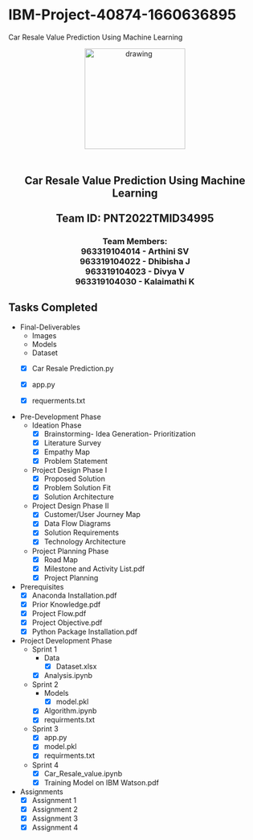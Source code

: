 # IBM-Project-40874-1660636895
Car Resale Value Prediction Using Machine Learning
<br>
    <div align="center">
        <img src="https://upload.wikimedia.org/wikipedia/commons/5/51/IBM_logo.svg"  align="center" alt="drawing" width="200" />
        <h2 align="center" style="margin-top:50px"> Car Resale Value Prediction Using Machine Learning
        <br><br>Team ID: PNT2022TMID34995</h2>
<h3>Team Members:<br>
963319104014 - Arthini SV<br>
963319104022 - Dhibisha J<br>
963319104023 - Divya V<br>
963319104030 - Kalaimathi K<h3>
    </div>
 
## Tasks Completed 

- Final-Deliverables
    - Images
    - Models
    - Dataset
    -  [x] Car Resale Prediction.py<br>
    -  [x] app.py<br>
    -  [x] requerments.txt<br>


- Pre-Development Phase
    - Ideation Phase
        -  [x] Brainstorming- Idea Generation- Prioritization<br>
        -  [x] Literature Survey <br>
        -  [x] Empathy Map <br>
        -  [x] Problem Statement <br>
        
    - Project Design Phase I
        - [x] Proposed Solution <br>
        - [x] Problem Solution Fit <br>
        - [x] Solution Architecture <br>
        
    - Project Design Phase II
        - [x] Customer/User Journey Map <br>
        - [x] Data Flow Diagrams <br>
        - [x] Solution Requirements  <br>
        - [x] Technology Architecture <br>
        
    - Project Planning Phase
        - [x] Road Map
        - [x] Milestone and Activity List.pdf
        - [x] Project Planning    
        
- Prerequisites
    -  [x] Anaconda Installation.pdf<br>
    -  [x] Prior Knowledge.pdf<br>
    -  [x] Project Flow.pdf<br>
    -  [x] Project Objective.pdf<br>
    -  [x] Python Package Installation.pdf<br>

- Project Development Phase
    - Sprint 1
        - Data
            -  [x] Dataset.xlsx<br>
        -  [x] Analysis.ipynb <br>

    - Sprint 2
        - Models
            -  [x] model.pkl<br>
        -  [x] Algorithm.ipynb<br>
        -  [x] requirments.txt<br>
        
    - Sprint 3
        -  [x] app.py<br>
        -  [x] model.pkl<br>
        -  [x] requirments.txt<br>
        
    - Sprint 4
        -  [x] Car_Resale_value.ipynb<br>
        -  [x] Training Model on IBM Watson.pdf<br>

- Assignments
    -  [x] Assignment 1 <br>
    -  [x] Assignment 2 <br>    
    -  [x] Assignment 3 <br> 
    -  [x] Assignment 4 <br> 
<br>
 

